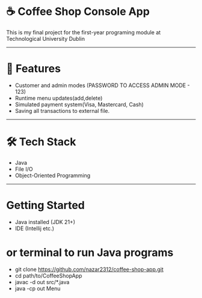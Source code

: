 # ☕ Coffee Shop Console App
This is my final project for the first-year programing module at Technological University Dublin

---

# 📌 Features

- Customer and admin modes (PASSWORD TO ACCESS ADMIN MODE - 123)
- Runtime menu updates(add,delete)
- Simulated payment system(Visa, Mastercard, Cash)
- Saving all transactions to external file.

---

# 🛠️ Tech Stack

- Java
- File I/O
- Object-Oriented Programming

---

# Getting Started

- Java installed (JDK 21+)
- IDE (Intellij etc.)

# or terminal to run Java programs

- git clone https://github.com/nazar2312/coffee-shop-app.git
- cd path/to/CoffeeShopApp
- javac -d out src/*.java
- java -cp out Menu
   
